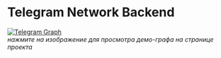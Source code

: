 # Telegram Network Backend
[![Telegram Graph](https://cdn4.telesco.pe/file/koGbe3wwhVznHk4ITfDC0KgeGDpLCRoJLVnzAgdU-8AZhBNPiXthRxLJcv_vo1Jo9Q8CzgbXaN4LLKG5XT9RndCUHHfylizRYcdHEVLXlcJELugTCYpB-eEJ7H78N5yAXdRip1p5PqyDCZZQ1zUEQWzmj9RGa4kK302JQJTsGG7BUchwhnAm89MZRHYu15a0vBmXwe1mmb1QCCPrqVt3sOpEeU2XorCZSxoV4pUABJUCiqHjLMx2jdJbPjs7KcMtKhWPyWn1ftYZ2qQSqDcdpjbKHc30Y01GCKhooKcLuxOkHNW4RwTYZA5GRSm7mMa3VMYw-Z709DxwkO3vfTyq_g.jpg)](https://antcating.github.io/Telegram_Network/)
<br>*нажмите на изображение для просмотра демо-графа на странице проекта*
